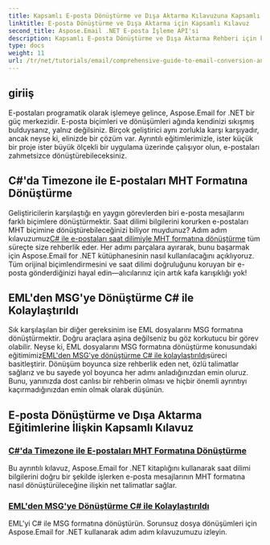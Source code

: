 ```yaml
---
title: Kapsamlı E-posta Dönüştürme ve Dışa Aktarma Kılavuzuna Kapsamlı Kılavuz
linktitle: E-posta Dönüştürme ve Dışa Aktarma için Kapsamlı Kılavuz
second_title: Aspose.Email .NET E-posta İşleme API'si
description: Kapsamlı E-posta Dönüştürme ve Dışa Aktarma Rehberi için kapsamlı eğitimlerimizle Aspose.Email for .NET'in gücünü açığa çıkarın. Biçimleri kolayca dönüştürmeyi öğrenin.
type: docs
weight: 11
url: /tr/net/tutorials/email/comprehensive-guide-to-email-conversion-and-export/
---
```

## giriiş

E-postaları programatik olarak işlemeye gelince, Aspose.Email for .NET bir güç merkezidir. E-posta biçimleri ve dönüşümleri ağında kendinizi sıkışmış bulduysanız, yalnız değilsiniz. Birçok geliştirici aynı zorlukla karşı karşıyadır, ancak neyse ki, elinizde bir çözüm var. Ayrıntılı eğitimlerimizle, ister küçük bir proje ister büyük ölçekli bir uygulama üzerinde çalışıyor olun, e-postaları zahmetsizce dönüştürebileceksiniz.

## C#'da Timezone ile E-postaları MHT Formatına Dönüştürme

 Geliştiricilerin karşılaştığı en yaygın görevlerden biri e-posta mesajlarını farklı biçimlere dönüştürmektir. Saat dilimi bilgilerini korurken e-postaları MHT biçimine dönüştürebileceğinizi biliyor muydunuz? Adım adım kılavuzumuz[C# ile e-postaları saat dilimiyle MHT formatına dönüştürme](./convert-emails-to-mht-format-with-timezone-in-csharp/) tüm süreçte size rehberlik eder. Her adımı parçalara ayırarak, bunu başarmak için Aspose.Email for .NET kütüphanesinin nasıl kullanılacağını açıklıyoruz. Tüm orijinal biçimlendirmesini ve saat dilimi doğruluğunu koruyan bir e-posta gönderdiğinizi hayal edin—alıcılarınız için artık kafa karışıklığı yok!

## EML'den MSG'ye Dönüştürme C# ile Kolaylaştırıldı

 Sık karşılaşılan bir diğer gereksinim ise EML dosyalarını MSG formatına dönüştürmektir. Doğru araçlara aşina değilseniz bu göz korkutucu bir görev olabilir. Neyse ki, EML dosyalarını MSG formatına dönüştürme konusundaki eğitimimiz[EML'den MSG'ye dönüştürme C# ile kolaylaştırıldı](./eml-to-msg-convert-made-easy-using-csharp/)süreci basitleştirir. Dönüşüm boyunca size rehberlik eden net, özlü talimatlar sağlarız ve bu sayede yol boyunca her adımı anladığınızdan emin oluruz. Bunu, yanınızda dost canlısı bir rehberin olması ve hiçbir önemli ayrıntıyı kaçırmadığınızdan emin olmak olarak düşünün. 

## E-posta Dönüştürme ve Dışa Aktarma Eğitimlerine İlişkin Kapsamlı Kılavuz
### [C#'da Timezone ile E-postaları MHT Formatına Dönüştürme](./convert-emails-to-mht-format-with-timezone-in-csharp/)
Bu ayrıntılı kılavuz, Aspose.Email for .NET kitaplığını kullanarak saat dilimi bilgilerini doğru bir şekilde işlerken e-posta mesajlarının MHT formatına nasıl dönüştürüleceğine ilişkin net talimatlar sağlar.
### [EML'den MSG'ye Dönüştürme C# ile Kolaylaştırıldı](./eml-to-msg-convert-made-easy-using-csharp/)
EML'yi C# ile MSG formatına dönüştürün. Sorunsuz dosya dönüşümleri için Aspose.Email for .NET kullanarak adım adım kılavuzumuzu izleyin.